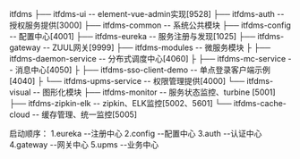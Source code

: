 itfdms
├── itfdms-ui -- element-vue-admin实现[9528]
├── itfdms-auth -- 授权服务提供[3000]
├── itfdms-common -- 系统公共模块 
├── itfdms-config -- 配置中心[4001]
├── itfdms-eureka -- 服务注册与发现[1025]
├── itfdms-gateway -- ZUUL网关[9999]
├── itfdms-modules -- 微服务模块
├    ├── itfdms-daemon-service -- 分布式调度中心[4060]
├    ├── itfdms-mc-service -- 消息中心[4050]
├    ├── itfdms-sso-client-demo -- 单点登录客户端示例[4040]
├    └── itfdms-upms-service -- 权限管理提供[4000]
└── itfdms-visual  -- 图形化模块 
     ├── itfdms-monitor -- 服务状态监控、turbine [5001]
     ├── itfdms-zipkin-elk -- zipkin、ELK监控[5002、5601]
     └── itfdms-cache-cloud -- 缓存管理、统一监控[5005]
     
     
启动顺序：
1.eureka  --注册中心
2.config  --配置中心
3.auth    --认证中心
4.gateway --网关中心
5.upms    --业务中心
